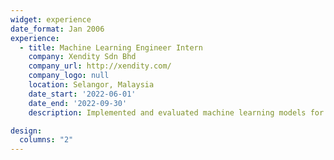 ```yaml
---
widget: experience
date_format: Jan 2006
experience:
  - title: Machine Learning Engineer Intern
    company: Xendity Sdn Bhd
    company_url: http://xendity.com/
    company_logo: null
    location: Selangor, Malaysia
    date_start: '2022-06-01'
    date_end: '2022-09-30'
    description: Implemented and evaluated machine learning models for face detection and face recognition based on e-KYC documents.

design:
  columns: "2"
---
```

